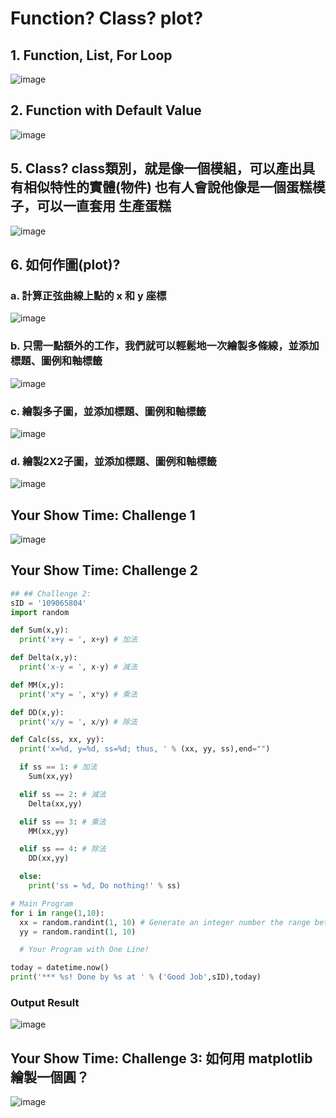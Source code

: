 # Function? Class? plot?

## 1. Function, List, For Loop

![image](https://github.com/Grace-TA/Python2024/assets/89304181/32e2ded7-5853-4537-84f0-87eb3c439630)

## 2. Function with Default Value

![image](https://github.com/Grace-TA/Python2024/assets/89304181/37730aca-06d3-4f78-b0e3-22315af3f5dc)



## 5. Class? class類別，就是像一個模組，可以產出具有相似特性的實體(物件) 也有人會說他像是一個蛋糕模子，可以一直套用 生產蛋糕

![image](https://github.com/Grace-TA/Python2024/assets/89304181/d847caef-615c-4241-a34f-607cb722abb9)


## 6. 如何作圖(plot)?

### a. 計算正弦曲線上點的 x 和 y 座標

![image](https://github.com/Grace-TA/Python2024/assets/89304181/8024b50a-7677-43c1-8a2f-14ae51486b50)

### b. 只需一點額外的工作，我們就可以輕鬆地一次繪製多條線，並添加標題、圖例和軸標籤

![image](https://github.com/Grace-TA/Python2024/assets/89304181/c224263a-ce19-4dd4-8da1-9a6a82fd7dce)

### c. 繪製多子圖，並添加標題、圖例和軸標籤

![image](https://github.com/Grace-TA/Python2024/assets/89304181/6bec553f-0afc-4c40-94f6-cfd413494e95)

### d. 繪製2X2子圖，並添加標題、圖例和軸標籤

![image](https://github.com/Grace-TA/Python2024/assets/89304181/e640e4f6-e5e8-4e1b-9a8b-52bdaf65c910)


## Your Show Time: Challenge 1

![image](https://github.com/Grace-TA/Python2024/assets/89304181/b5684d50-c5b6-47ff-9256-c6f5e0fd41ca)

## Your Show Time: Challenge 2

```python
## ## Challenge 2:
sID = '109065804'
import random

def Sum(x,y):
  print('x+y = ', x+y) # 加法

def Delta(x,y):  
  print('x-y = ', x-y) # 減法

def MM(x,y):  
  print('x*y = ', x*y) # 乘法

def DD(x,y):  
  print('x/y = ', x/y) # 除法

def Calc(ss, xx, yy):
  print('x=%d, y=%d, ss=%d; thus, ' % (xx, yy, ss),end="")

  if ss == 1: # 加法
    Sum(xx,yy)

  elif ss == 2: # 減法
    Delta(xx,yy) 

  elif ss == 3: # 乘法
    MM(xx,yy)

  elif ss == 4: # 除法
    DD(xx,yy)  

  else:
    print('ss = %d, Do nothing!' % ss)

# Main Program
for i in range(1,10):
  xx = random.randint(1, 10) # Generate an integer number the range between 1 and 10
  yy = random.randint(1, 10)

  # Your Program with One Line!

today = datetime.now()
print('*** %s! Done by %s at ' % ('Good Job',sID),today)

```
### Output Result
![image](https://github.com/Grace-TA/Python2024/assets/89304181/88c32994-a83e-4c28-acb4-4274d8354b0f)


## Your Show Time: Challenge 3: 如何用 matplotlib 繪製一個圓？

![image](https://github.com/Grace-TA/Python2024/assets/89304181/5c239deb-eb9b-436e-a814-e8a6480ebb34)



